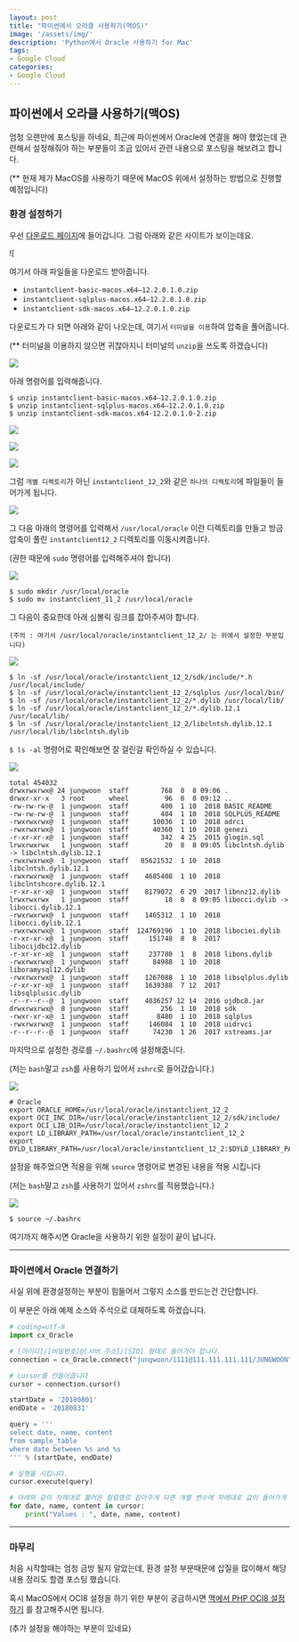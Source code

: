 ```yaml
---
layout: post
title: "파이썬에서 오라클 사용하기(맥OS)"
image: '/assets/img/'
description: 'Python에서 Oracle 사용하기 for Mac'
tags:
- Google Cloud
categories:
- Google Cloud
---
```


## 파이썬에서 오라클 사용하기(맥OS)

엄청 오랜만에 포스팅을 하네요, 최근에 파이썬에서 Oracle에 연결을 해야 했었는데 관련해서
설정해줘야 하는 부분들이 조금 있어서 관련 내용으로 포스팅을 해보려고 합니다.

(** 현재 제가 MacOS를 사용하기 때문에 MacOS 위에서 설정하는 방법으로 진행할 예정입니다)

### 환경 설정하기

우선 [다운로드 페이지](http://www.oracle.com/technetwork/topics/intel-macsoft-096467.html)에 들어갑니다.
그럼 아래와 같은 사이트가 보이는데요.

![[](https://cdn-images-1.medium.com/max/1600/1*AxgGcip2btUMPZLA_CuAaA.png)

여기서 아래 파일들을 다운로드 받아줍니다.

- `instantclient-basic-macos.x64–12.2.0.1.0.zip`
- `instantclient-sqlplus-macos.x64–12.2.0.1.0.zip`
- `instantclient-sdk-macos.x64–12.2.0.1.0.zip`

다운로드가 다 되면 아래와 같이 나오는데, 여기서 `터미널을 이용`하여 압축을 풀어줍니다.

(** 터미널을 이용하지 않으면 귀찮아지니 터미널의 `unzip`을 쓰도록 하겠습니다)

![](https://cdn-images-1.medium.com/max/2000/1*B5Lt3lCklm84oUbBR32xcw.png)

아래 명령어를 입력해줍니다.

```
$ unzip instantclient-basic-macos.x64–12.2.0.1.0.zip
$ unzip instantclient-sqlplus-macos.x64–12.2.0.1.0.zip
$ unzip instantclient-sdk-macos.x64-12.2.0.1.0-2.zip
```

![](https://cdn-images-1.medium.com/max/2000/1*jTZo7R6wN2vFI1BE4C-KnQ.png)

![](https://cdn-images-1.medium.com/max/2000/1*bSVN_kVfvDRFzcOfPz6gYg.png)

![](https://cdn-images-1.medium.com/max/2000/1*IBqlziCQrWitTI-4-iayQg.png)

그럼 `개별 디렉토리`가 아닌 `instantclient_12_2`와 같은 `하나의 디렉토리`에 파일들이 들어가게 됩니다.

![](https://cdn-images-1.medium.com/max/2000/1*d9CtpIWOs4ydgBgxzsTQOw.png)

그 다음 아래의 명령어를 입력해서 `/usr/local/oracle` 이란 디렉토리를 만들고 방금 압축이 풀린
`instantclient12_2` 디렉토리를 이동시켜줍니다.

(권한 때문에 `sudo` 명령어를 입력해주셔야 합니다)

![](https://cdn-images-1.medium.com/max/2000/1*nzP9S-gQJqHaOjTT92FJEQ.png)

```
$ sudo mkdir /usr/local/oracle
$ sudo mv instantclient_11_2 /usr/local/oracle
```

그 다음이 중요한데 아래 심볼릭 링크를 잡아주셔야 합니다.

`(주의 : 여기서 /usr/local/oracle/instantclient_12_2/ 는 위에서 설정한 부분입니다)`

![](https://cdn-images-1.medium.com/max/2000/1*ETLrCvcX0anze4N16G5PyA.png)

```
$ ln -sf /usr/local/oracle/instantclient_12_2/sdk/include/*.h /usr/local/include/
$ ln -sf /usr/local/oracle/instantclient_12_2/sqlplus /usr/local/bin/
$ ln -sf /usr/local/oracle/instantclient_12_2/*.dylib /usr/local/lib/
$ ln -sf /usr/local/oracle/instantclient_12_2/*.dylib.12.1 /usr/local/lib/
$ ln -sf /usr/local/oracle/instantclient_12_2/libclntsh.dylib.12.1 /usr/local/lib/libclntsh.dylib
```

`$ ls -al` 명령어로 확인해보면 잘 걸린걸 확인하실 수 있습니다.

![](https://cdn-images-1.medium.com/max/2000/1*_aBbgpYmNyMu9tAuu0LFAg.png)

```
total 454032
drwxrwxrwx@ 24 jungwoon  staff        768  8  8 09:06 .
drwxr-xr-x   3 root      wheel         96  8  8 09:12 ..
-rw-rw-rw-@  1 jungwoon  staff        400  1 10  2018 BASIC_README
-rw-rw-rw-@  1 jungwoon  staff        404  1 10  2018 SQLPLUS_README
-rwxrwxrwx@  1 jungwoon  staff      10036  1 10  2018 adrci
-rwxrwxrwx@  1 jungwoon  staff      40360  1 10  2018 genezi
-r-xr-xr-x@  1 jungwoon  staff        342  4 25  2015 glogin.sql
lrwxrwxrwx   1 jungwoon  staff         20  8  8 09:05 libclntsh.dylib -> libclntsh.dylib.12.1
-rwxrwxrwx@  1 jungwoon  staff   85621532  1 10  2018 libclntsh.dylib.12.1
-rwxrwxrwx@  1 jungwoon  staff    4685408  1 10  2018 libclntshcore.dylib.12.1
-r-xr-xr-x@  1 jungwoon  staff    8179072  6 29  2017 libnnz12.dylib
lrwxrwxrwx   1 jungwoon  staff         18  8  8 09:05 libocci.dylib -> libocci.dylib.12.1
-rwxrwxrwx@  1 jungwoon  staff    1465312  1 10  2018 libocci.dylib.12.1
-rwxrwxrwx@  1 jungwoon  staff  124769196  1 10  2018 libociei.dylib
-r-xr-xr-x@  1 jungwoon  staff     151748  8  8  2017 libocijdbc12.dylib
-r-xr-xr-x@  1 jungwoon  staff     237780  1  8  2018 libons.dylib
-rwxrwxrwx@  1 jungwoon  staff      84988  1 10  2018 liboramysql12.dylib
-rwxrwxrwx@  1 jungwoon  staff    1267088  1 10  2018 libsqlplus.dylib
-r-xr-xr-x@  1 jungwoon  staff    1639388  7 12  2017 libsqlplusic.dylib
-r--r--r--@  1 jungwoon  staff    4036257 12 14  2016 ojdbc8.jar
drwxrwxrwx@  8 jungwoon  staff        256  1 10  2018 sdk
-rwxr-xr-x@  1 jungwoon  staff       8480  1 10  2018 sqlplus
-rwxrwxrwx@  1 jungwoon  staff     146084  1 10  2018 uidrvci
-r--r--r--@  1 jungwoon  staff      74230  1 26  2017 xstreams.jar
```

마지막으로 설정한 경로를 `~/.bashrc`에 설정해줍니다.

(저는 `bash`말고 `zsh`를 사용하기 있어서 `zshrc`로 들어갔습니다.)

![](https://cdn-images-1.medium.com/max/2000/1*Xa9hyvs9ObNc4gxZiaz1QA.png)

```
# Oracle
export ORACLE_HOME=/usr/local/oracle/instantclient_12_2
export OCI_INC_DIR=/usr/local/oracle/instantclient_12_2/sdk/include/
export OCI_LIB_DIR=/usr/local/oracle/instantclient_12_2
export LD_LIBRARY_PATH=/usr/local/oracle/instantclient_12_2
export DYLD_LIBRARY_PATH=/usr/local/oracle/instantclient_12_2:$DYLD_LIBRARY_PATH
```

설정을 해주었으면 적용을 위해 `source` 명령어로 변경된 내용을 적용 시킵니다

(저는 `bash`말고 `zsh`를 사용하기 있어서 `zshrc`를 적용했습니다.)

![](https://cdn-images-1.medium.com/max/400/1*9PpSZiZKuhthngT-QPsCPQ.png)

```
$ source ~/.bashrc
```

여기까지 해주시면 Oracle을 사용하기 위한 설정이 끝이 납니다.

---

### 파이썬에서 Oracle 연결하기

사실 위에 환경설정하는 부분이 힘들어서 그렇지 소스를 만드는건 간단합니다.

이 부분은 아래 예제 소스와 주석으로 대체하도록 하겠습니다.

```python
# coding=utf-8
import cx_Oracle

# [아이디]/[비밀번호]@[서버 주소]/[SID] 형태로 들어가야 합니다.
connection = cx_Oracle.connect("jungwoon/1111@111.111.111.111/JUNGWOON")

# cursor를 만들어줍니다
cursor = connection.cursor()

startDate = '20180801'
endDate = '20180831'

query = '''
select date, name, content
from sample_table
where date between %s and %s
''' % (startDate, endDate)

# 실행을 시킵니다.
cursor.execute(query)

# 아래와 같이 차례대로 불러온 컬럼명르 잡아주게 되면 개별 변수에 차례대로 값이 들어가게 됩니다.
for date, name, content in cursor:
    print("Values : ", date, name, content)

```

---

### 마무리

처음 시작할때는 엄청 금방 될지 알았는데, 환경 설정 부분때문에 삽질을 많이해서 해당 내용 정리도 할겸 포스팅 했습니다.

혹시 MacOS에서 OCI8 설정을 하기 위한 부분이 궁금하시면 [맥에서 PHP OCI8 설정하기](https://medium.com/@byJW/php-oci8-installation-on-macos-b42df1e8441b)
를 참고해주시면 됩니다.

(추가 설정을 해야하는 부분이 있네요)